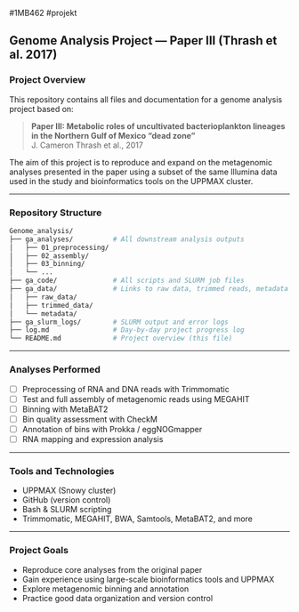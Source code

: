 #1MB462 #projekt 

## Genome Analysis Project — Paper III (Thrash et al. 2017)

### Project Overview

This repository contains all files and documentation for a genome analysis project based on:

> **Paper III: Metabolic roles of uncultivated bacterioplankton lineages in the Northern Gulf of Mexico “dead zone”**  
> J. Cameron Thrash et al., 2017

The aim of this project is to reproduce and expand on the metagenomic analyses presented in the paper using a subset of the same Illumina data used in the study and bioinformatics tools on the UPPMAX cluster.

---

### Repository Structure

``` bash
Genome_analysis/
├── ga_analyses/          # All downstream analysis outputs
│   ├── 01_preprocessing/
│   ├── 02_assembly/
│   ├── 03_binning/
│   └── ...
├── ga_code/              # All scripts and SLURM job files
├── ga_data/              # Links to raw data, trimmed reads, metadata
│   ├── raw_data/
│   ├── trimmed_data/
│   └── metadata/
├── ga_slurm_logs/        # SLURM output and error logs
├── log.md                # Day-by-day project progress log
└── README.md             # Project overview (this file)
```



---

### Analyses Performed

- [ ] Preprocessing of RNA and DNA reads with Trimmomatic
- [ ] Test and full assembly of metagenomic reads using MEGAHIT
- [ ] Binning with MetaBAT2
- [ ] Bin quality assessment with CheckM
- [ ] Annotation of bins with Prokka / eggNOGmapper
- [ ] RNA mapping and expression analysis

---

### Tools and Technologies

- UPPMAX (Snowy cluster)
- GitHub (version control)
- Bash & SLURM scripting
- Trimmomatic, MEGAHIT, BWA, Samtools, MetaBAT2, and more

---

### Project Goals

- Reproduce core analyses from the original paper
- Gain experience using large-scale bioinformatics tools and UPPMAX
- Explore metagenomic binning and annotation
- Practice good data organization and version control
